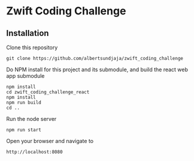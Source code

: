 # Zwift Coding Challenge

## Installation

Clone this repository

```
git clone https://github.com/albertsundjaja/zwift_coding_challenge
```

Do NPM install for this project and its submodule, and build the react web app submodule

```
npm install
cd zwift_coding_challenge_react
npm install
npm run build
cd ..
```

Run the node server

```
npm run start
```

Open your browser and navigate to

```
http://localhost:8080
```

